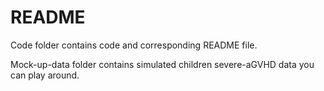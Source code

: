 # README

Code folder contains code and corresponding README file.

Mock-up-data folder contains simulated children severe-aGVHD data you can play around. 
